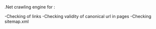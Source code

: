.Net crawling engine for :

-Checking of links
-Checking validity of canonical url in pages
-Checking sitemap.xml